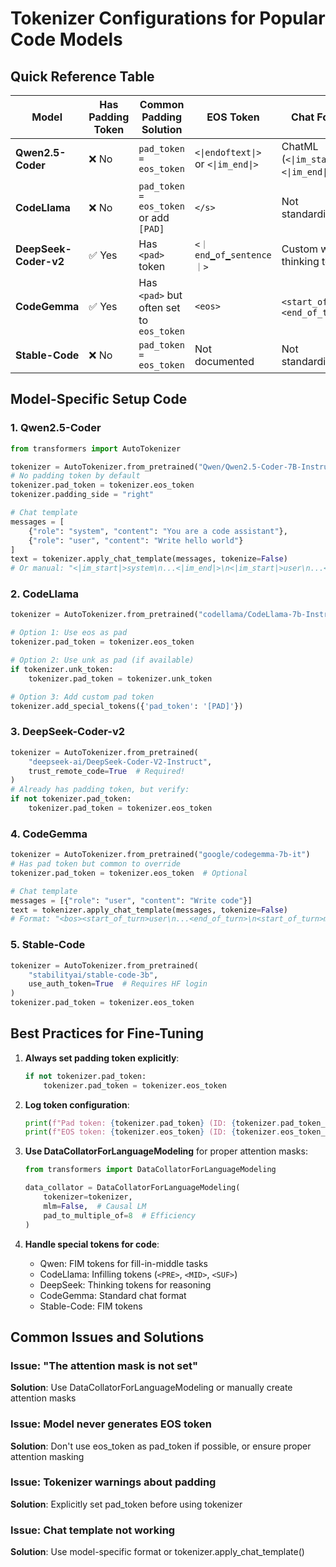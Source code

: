 # Tokenizer Configurations for Popular Code Models

## Quick Reference Table

| Model | Has Padding Token | Common Padding Solution | EOS Token | Chat Format |
|-------|------------------|------------------------|-----------|-------------|
| **Qwen2.5-Coder** | ❌ No | `pad_token = eos_token` | `<\|endoftext\|>` or `<\|im_end\|>` | ChatML (`<\|im_start\|>`, `<\|im_end\|>`) |
| **CodeLlama** | ❌ No | `pad_token = eos_token` or add `[PAD]` | `</s>` | Not standardized |
| **DeepSeek-Coder-v2** | ✅ Yes | Has `<pad>` token | `<｜end▁of▁sentence｜>` | Custom with thinking tokens |
| **CodeGemma** | ✅ Yes | Has `<pad>` but often set to `eos_token` | `<eos>` | `<start_of_turn>`, `<end_of_turn>` |
| **Stable-Code** | ❌ No | `pad_token = eos_token` | Not documented | Not standardized |

## Model-Specific Setup Code

### 1. Qwen2.5-Coder
```python
from transformers import AutoTokenizer

tokenizer = AutoTokenizer.from_pretrained("Qwen/Qwen2.5-Coder-7B-Instruct")
# No padding token by default
tokenizer.pad_token = tokenizer.eos_token
tokenizer.padding_side = "right"

# Chat template
messages = [
    {"role": "system", "content": "You are a code assistant"},
    {"role": "user", "content": "Write hello world"}
]
text = tokenizer.apply_chat_template(messages, tokenize=False)
# Or manual: "<|im_start|>system\n...<|im_end|>\n<|im_start|>user\n...<|im_end|>\n"
```

### 2. CodeLlama
```python
tokenizer = AutoTokenizer.from_pretrained("codellama/CodeLlama-7b-Instruct-hf")

# Option 1: Use eos as pad
tokenizer.pad_token = tokenizer.eos_token

# Option 2: Use unk as pad (if available)
if tokenizer.unk_token:
    tokenizer.pad_token = tokenizer.unk_token

# Option 3: Add custom pad token
tokenizer.add_special_tokens({'pad_token': '[PAD]'})
```

### 3. DeepSeek-Coder-v2
```python
tokenizer = AutoTokenizer.from_pretrained(
    "deepseek-ai/DeepSeek-Coder-V2-Instruct",
    trust_remote_code=True  # Required!
)
# Already has padding token, but verify:
if not tokenizer.pad_token:
    tokenizer.pad_token = tokenizer.eos_token
```

### 4. CodeGemma
```python
tokenizer = AutoTokenizer.from_pretrained("google/codegemma-7b-it")
# Has pad token but common to override
tokenizer.pad_token = tokenizer.eos_token  # Optional

# Chat template
messages = [{"role": "user", "content": "Write code"}]
text = tokenizer.apply_chat_template(messages, tokenize=False)
# Format: "<bos><start_of_turn>user\n...<end_of_turn>\n<start_of_turn>model\n"
```

### 5. Stable-Code
```python
tokenizer = AutoTokenizer.from_pretrained(
    "stabilityai/stable-code-3b",
    use_auth_token=True  # Requires HF login
)
tokenizer.pad_token = tokenizer.eos_token
```

## Best Practices for Fine-Tuning

1. **Always set padding token explicitly**:
   ```python
   if not tokenizer.pad_token:
       tokenizer.pad_token = tokenizer.eos_token
   ```

2. **Log token configuration**:
   ```python
   print(f"Pad token: {tokenizer.pad_token} (ID: {tokenizer.pad_token_id})")
   print(f"EOS token: {tokenizer.eos_token} (ID: {tokenizer.eos_token_id})")
   ```

3. **Use DataCollatorForLanguageModeling** for proper attention masks:
   ```python
   from transformers import DataCollatorForLanguageModeling
   
   data_collator = DataCollatorForLanguageModeling(
       tokenizer=tokenizer,
       mlm=False,  # Causal LM
       pad_to_multiple_of=8  # Efficiency
   )
   ```

4. **Handle special tokens for code**:
   - Qwen: FIM tokens for fill-in-middle tasks
   - CodeLlama: Infilling tokens (`<PRE>`, `<MID>`, `<SUF>`)
   - DeepSeek: Thinking tokens for reasoning
   - CodeGemma: Standard chat format
   - Stable-Code: FIM tokens

## Common Issues and Solutions

### Issue: "The attention mask is not set"
**Solution**: Use DataCollatorForLanguageModeling or manually create attention masks

### Issue: Model never generates EOS token
**Solution**: Don't use eos_token as pad_token if possible, or ensure proper attention masking

### Issue: Tokenizer warnings about padding
**Solution**: Explicitly set pad_token before using tokenizer

### Issue: Chat template not working
**Solution**: Use model-specific format or tokenizer.apply_chat_template()